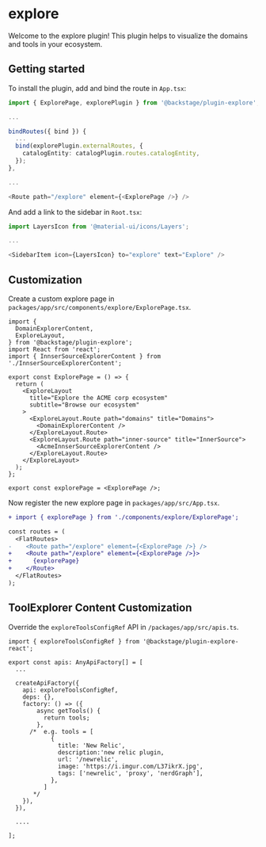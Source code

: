 # explore

Welcome to the explore plugin!
This plugin helps to visualize the domains and tools in your ecosystem.

## Getting started

To install the plugin, add and bind the route in `App.tsx`:

```typescript
import { ExplorePage, explorePlugin } from '@backstage/plugin-explore';

...

bindRoutes({ bind }) {
  ...
  bind(explorePlugin.externalRoutes, {
    catalogEntity: catalogPlugin.routes.catalogEntity,
  });
},

...

<Route path="/explore" element={<ExplorePage />} />
```

And add a link to the sidebar in `Root.tsx`:

```typescript
import LayersIcon from '@material-ui/icons/Layers';

...

<SidebarItem icon={LayersIcon} to="explore" text="Explore" />
```

## Customization

Create a custom explore page in `packages/app/src/components/explore/ExplorePage.tsx`.

```tsx
import {
  DomainExplorerContent,
  ExploreLayout,
} from '@backstage/plugin-explore';
import React from 'react';
import { InnserSourceExplorerContent } from './InnserSourceExplorerContent';

export const ExplorePage = () => {
  return (
    <ExploreLayout
      title="Explore the ACME corp ecosystem"
      subtitle="Browse our ecosystem"
    >
      <ExploreLayout.Route path="domains" title="Domains">
        <DomainExplorerContent />
      </ExploreLayout.Route>
      <ExploreLayout.Route path="inner-source" title="InnerSource">
        <AcmeInnserSourceExplorerContent />
      </ExploreLayout.Route>
    </ExploreLayout>
  );
};

export const explorePage = <ExplorePage />;
```

Now register the new explore page in `packages/app/src/App.tsx`.

```diff
+ import { explorePage } from './components/explore/ExplorePage';

const routes = (
  <FlatRoutes>
-    <Route path="/explore" element={<ExplorePage />} />
+    <Route path="/explore" element={<ExplorePage />}>
+      {explorePage}
+    </Route>
  </FlatRoutes>
);
```

## ToolExplorer Content Customization

Override the `exploreToolsConfigRef` API in `/packages/app/src/apis.ts`.

```tsx
import { exploreToolsConfigRef } from '@backstage/plugin-explore-react';

export const apis: AnyApiFactory[] = [
  ...

  createApiFactory({
    api: exploreToolsConfigRef,
    deps: {},
    factory: () => ({
        async getTools() {
          return tools;
        },
      /*  e.g. tools = [
            {
              title: 'New Relic',
              description:'new relic plugin,
              url: '/newrelic',
              image: 'https://i.imgur.com/L37ikrX.jpg',
              tags: ['newrelic', 'proxy', 'nerdGraph'],
            },
          ]
       */
    }),
  }),

  ....

];

```
